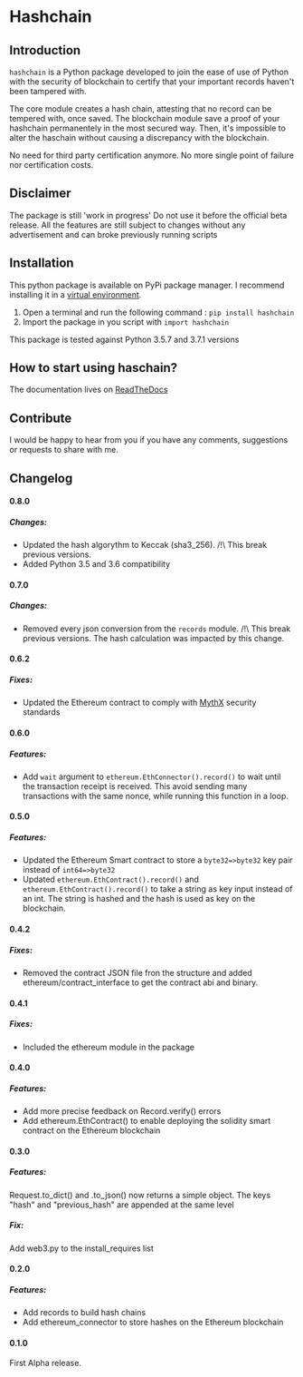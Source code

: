 # Hashchain  

## Introduction
`hashchain` is a Python package developed to join the ease of use of Python with the security of blockchain to certify that your important records haven't been tampered with. 

The core module creates a hash chain, attesting that no record can be tempered with, once saved. The blockchain module save a proof of your hashchain permanentely in the most secured way. Then, it's impossible to alter the haschain without causing a discrepancy with the blockchain.  

No need for third party certification anymore. No more single point of failure nor certification costs. 

## Disclaimer
The package is still 'work in progress' Do not use it before the official beta release. All the features are still subject to changes without any advertisement and can broke previously running scripts 


## Installation
This python package is available on PyPi package manager. I recommend installing it in a [virtual environment](https://virtualenv.pypa.io/en/latest/).  
1. Open a terminal and run the following command : `pip install hashchain`
2. Import the package in you script with `import hashchain`

This package is tested against Python 3.5.7 and 3.7.1 versions

## How to start using haschain? 
The documentation lives on [ReadTheDocs](https://hashchain.readthedocs.io/en/latest/)


## Contribute
I would be happy to hear from you if you have any comments, suggestions or requests to share with me. 

## Changelog
#### 0.8.0
##### Changes:
* Updated the hash algorythm to Keccak (sha3_256). /!\ This break previous versions.
* Added Python 3.5 and 3.6 compatibility


#### 0.7.0
##### Changes:
* Removed every json conversion from the `records` module. /!\ This break previous versions. The hash calculation was impacted by this change.  

#### 0.6.2
##### Fixes:
* Updated the Ethereum contract to comply with [MythX](https://mythx.io/) security standards

#### 0.6.0
##### Features:
* Add `wait` argument to `ethereum.EthConnector().record()` to wait until the transaction receipt is received. This avoid sending many transactions with the same nonce, while running this function in a loop.

#### 0.5.0
##### Features:
* Updated the Ethereum Smart contract to store a `byte32=>byte32` key pair instead of `int64=>byte32`
* Updated `ethereum.EthContract().record()` and `ethereum.EthContract().record()` to take a string as key input instead of an int. The string is hashed and the hash is used as key on the blockchain.

#### 0.4.2
##### Fixes:
* Removed the contract JSON file fron the structure and added ethereum/contract_interface to get the contract abi and binary. 

#### 0.4.1
##### Fixes:
* Included the ethereum module in the package

#### 0.4.0
##### Features:
* Add more precise feedback on Record.verify() errors
* Add ethereum.EthContract() to enable deploying the solidity smart contract on the Ethereum blockchain

#### 0.3.0
##### Features:
Request.to_dict() and .to_json() now returns a simple object. The keys "hash" and "previous_hash" are appended at the same level

##### Fix: 
Add web3.py to the install_requires list

#### 0.2.0
##### Features:
* Add records to build hash chains
* Add ethereum_connector to store hashes on the Ethereum blockchain 

#### 0.1.0
First Alpha release. 

